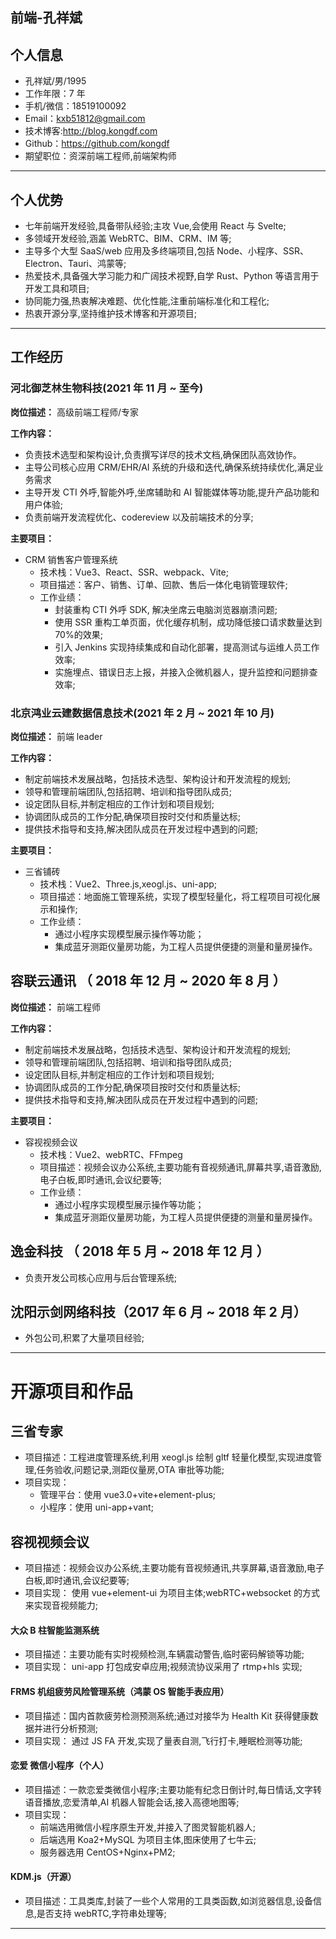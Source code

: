## 前端-孔祥斌

## 个人信息

- 孔祥斌/男/1995
- 工作年限：7 年
- 手机/微信：18519100092
- Email：kxb51812@gmail.com
- 技术博客:http://blog.kongdf.com
- Github：https://github.com/kongdf
- 期望职位：资深前端工程师,前端架构师

---

## 个人优势

- 七年前端开发经验,具备带队经验;主攻 Vue,会使用 React 与 Svelte;
- 多领域开发经验,涵盖 WebRTC、BIM、CRM、IM 等;
- 主导多个大型 SaaS/web 应用及多终端项目,包括 Node、小程序、SSR、Electron、Tauri、鸿蒙等;
- 热爱技术,具备强大学习能力和广阔技术视野,自学 Rust、Python 等语言用于开发工具和项目;
- 协同能力强,热衷解决难题、优化性能,注重前端标准化和工程化;
- 热衷开源分享,坚持维护技术博客和开源项目;

---

## 工作经历

### 河北御芝林生物科技(2021 年 11 月 ~ 至今)

**岗位描述：** 高级前端工程师/专家

**工作内容：**

- 负责技术选型和架构设计,负责撰写详尽的技术文档,确保团队高效协作。
- 主导公司核心应用 CRM/EHR/AI 系统的升级和迭代,确保系统持续优化,满足业务需求
- 主导开发 CTI 外呼,智能外呼,坐席辅助和 AI 智能媒体等功能,提升产品功能和用户体验;
- 负责前端开发流程优化、codereview 以及前端技术的分享;

**主要项目：**

- CRM 销售客户管理系统
  - 技术栈：Vue3、React、SSR、webpack、Vite;
  - 项目描述：客户、销售、订单、回款、售后一体化电销管理软件;
  - 工作业绩：
    - 封装重构 CTI 外呼 SDK, 解决坐席云电脑浏览器崩溃问题;
    - 使用 SSR 重构工单页面，优化缓存机制，成功降低接口请求数量达到 70%的效果;
    - 引入 Jenkins 实现持续集成和自动化部署，提高测试与运维人员工作效率;
    - 实施埋点、错误日志上报，并接入企微机器人，提升监控和问题排查效率;

### 北京鸿业云建数据信息技术(2021 年 2 月 ~ 2021 年 10 月)

**岗位描述：** 前端 leader

**工作内容：**

- 制定前端技术发展战略，包括技术选型、架构设计和开发流程的规划;
- 领导和管理前端团队,包括招聘、培训和指导团队成员;
- 设定团队目标,并制定相应的工作计划和项目规划;
- 协调团队成员的工作分配,确保项目按时交付和质量达标;
- 提供技术指导和支持,解决团队成员在开发过程中遇到的问题;

**主要项目：**

- 三省铺砖
  - 技术栈：Vue2、Three.js,xeogl.js、uni-app;
  - 项目描述：地面施工管理系统，实现了模型轻量化，将工程项目可视化展示和操作;
  - 工作业绩：
    - 通过小程序实现模型展示操作等功能；
    - 集成蓝牙测距仪量房功能，为工程人员提供便捷的测量和量房操作。

## 容联云通讯 （ 2018 年 12 月 ~ 2020 年 8 月 ）

**岗位描述：** 前端工程师

**工作内容：**

- 制定前端技术发展战略，包括技术选型、架构设计和开发流程的规划;
- 领导和管理前端团队,包括招聘、培训和指导团队成员;
- 设定团队目标,并制定相应的工作计划和项目规划;
- 协调团队成员的工作分配,确保项目按时交付和质量达标;
- 提供技术指导和支持,解决团队成员在开发过程中遇到的问题;

**主要项目：**

- 容视视频会议
  - 技术栈：Vue2、webRTC、FFmpeg
  - 项目描述：视频会议办公系统,主要功能有音视频通讯,屏幕共享,语音激励,电子白板,即时通讯,会议纪要等;
  - 工作业绩：
    - 通过小程序实现模型展示操作等功能；
    - 集成蓝牙测距仪量房功能，为工程人员提供便捷的测量和量房操作。
 
 
## 逸金科技 （ 2018 年 5 月 ~ 2018 年 12 月 ）

- 负责开发公司核心应用与后台管理系统;

## 沈阳示剑网络科技（2017 年 6 月 ~ 2018 年 2 月）

- 外包公司,积累了大量项目经验;

---

# 开源项目和作品

## 三省专家

- 项目描述：工程进度管理系统,利用 xeogl.js 绘制 gltf 轻量化模型,实现进度管理,任务验收,问题记录,测距仪量房,OTA 审批等功能;
- 项目实现：
  - 管理平台：使用 vue3.0+vite+element-plus;
  - 小程序：使用 uni-app+vant;

## 容视视频会议

- 项目描述：视频会议办公系统,主要功能有音视频通讯,共享屏幕,语音激励,电子白板,即时通讯,会议纪要等;
- 项目实现： 使用 vue+element-ui 为项目主体;webRTC+websocket 的方式来实现音视频能力;

#### 大众 B 柱智能监测系统

- 项目描述：主要功能有实时视频检测,车辆震动警告,临时密码解锁等功能;
- 项目实现： uni-app 打包成安卓应用;视频流协议采用了 rtmp+hls 实现;

#### FRMS 机组疲劳风险管理系统（鸿蒙 OS 智能手表应用）

- 项目描述：国内首款疲劳检测预测系统;通过对接华为 Health Kit 获得健康数据并进行分析预测;
- 项目实现： 通过 JS FA 开发,实现了量表自测,飞行打卡,睡眠检测等功能;

#### 恋爱 微信小程序（个人）

- 项目描述：一款恋爱类微信小程序;主要功能有纪念日倒计时,每日情话,文字转语音播放,恋爱清单,AI 机器人智能会话,接入高德地图等;
- 项目实现：
  - 前端选用微信小程序原生开发,并接入了图灵智能机器人;
  - 后端选用 Koa2+MySQL 为项目主体,图床使用了七牛云;
  - 服务器选用 CentOS+Nginx+PM2;

#### KDM.js（开源）

- 项目描述：工具类库,封装了一些个人常用的工具类函数,如浏览器信息,设备信息,是否支持 webRTC,字符串处理等;

---
